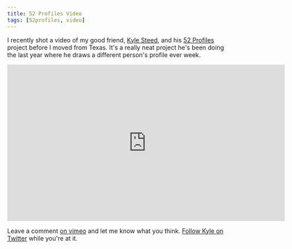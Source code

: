```yaml
---
title: 52 Profiles Video
tags: [52profiles, video]
---
```


I recently shot a video of my good friend, [Kyle Steed](http://kylesteed.com), and his [52 Profiles](http://52profiles.com) project before I moved from Texas. It's a really neat project he's been doing the last year where he draws a different person's profile ever week.

<div class="video vimeo wide"><iframe src="http://player.vimeo.com/video/20028824?title=0&amp;byline=0&amp;portrait=0&amp;color=f05b35" width="640" height="360" frameborder="0" webkitAllowFullScreen mozallowfullscreen allowFullScreen></iframe></div>

Leave a comment [on vimeo](http://vimeo.com/20028824) and let me know what you think. [Follow Kyle on Twitter](http://twitter.com/kylesteed) while you're at it.
